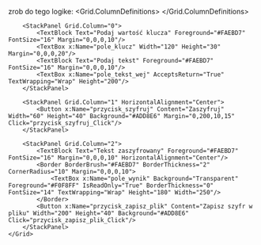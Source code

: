 zrob do tego logike:
    <Window x:Class="SzyfrCezaraDesktop.MainWindow"
        xmlns="http://schemas.microsoft.com/winfx/2006/xaml/presentation"
        xmlns:x="http://schemas.microsoft.com/winfx/2006/xaml"
        Title="Szyfrowanie. Wykonane przez 123456" Height="450" Width="800"
        Background="#5F9EA0">
    <Grid Margin="20">
        <Grid.ColumnDefinitions>
            <ColumnDefinition Width="2*" />
            <ColumnDefinition Width="2*" />
            <ColumnDefinition Width="1.5*" />
        </Grid.ColumnDefinitions>

        <StackPanel Grid.Column="0">
            <TextBlock Text="Podaj wartość klucza" Foreground="#FAEBD7" FontSize="16" Margin="0,0,0,10"/>
            <TextBox x:Name="pole_klucz" Width="120" Height="30" Margin="0,0,0,20"/>
            <TextBlock Text="Podaj tekst" Foreground="#FAEBD7" FontSize="16" Margin="0,0,0,10"/>
            <TextBox x:Name="pole_tekst_wej" AcceptsReturn="True" TextWrapping="Wrap" Height="200"/>
        </StackPanel>

        <StackPanel Grid.Column="1" HorizontalAlignment="Center">
            <Button x:Name="przycisk_szyfruj" Content="Zaszyfruj" Width="60" Height="40" Background="#ADD8E6" Margin="0,200,10,15" Click="przycisk_szyfruj_Click"/>
        </StackPanel>

        <StackPanel Grid.Column="2">
            <TextBlock Text="Tekst zaszyfrowany" Foreground="#FAEBD7" FontSize="16" Margin="0,0,0,10" HorizontalAlignment="Center"/>
            <Border BorderBrush="#FAEBD7" BorderThickness="2" CornerRadius="10" Margin="0,0,0,10">
                <TextBox x:Name="pole_wynik" Background="Transparent" Foreground="#F0F8FF" IsReadOnly="True" BorderThickness="0" FontSize="14" TextWrapping="Wrap" Height="180" Width="250"/>
            </Border>
            <Button x:Name="przycisk_zapisz_plik" Content="Zapisz szyfr w pliku" Width="200" Height="40" Background="#ADD8E6" Click="przycisk_zapisz_plik_Click"/>
        </StackPanel>
    </Grid>
</Window>
